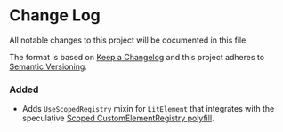 # Change Log

All notable changes to this project will be documented in this file.

The format is based on [Keep a Changelog](http://keepachangelog.com/)
and this project adheres to [Semantic Versioning](http://semver.org/).

<!--
   PRs should document their user-visible changes (if any) in the
   Unreleased section, uncommenting the header as necessary.
-->

<!-- ## [x.y.z] - YYYY-MM-DD -->
<!-- ## Unreleased -->
<!-- ### Changed -->
<!-- ### Added -->
<!-- ### Removed -->
<!-- ### Fixed -->

<!-- ## Unreleased -->

### Added

- Adds `UseScopedRegistry` mixin for `LitElement` that integrates with the
  speculative [Scoped CustomElementRegistry polyfill](https://github.com/webcomponents/polyfills/tree/master/packages/scoped-custom-element-registry).
